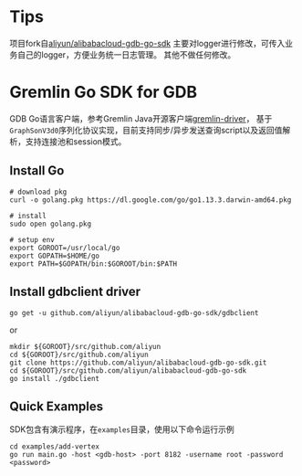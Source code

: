 # Tips
项目fork自[aliyun/alibabacloud-gdb-go-sdk](https://github.com/aliyun/alibabacloud-gdb-go-sdk)
主要对logger进行修改，可传入业务自己的logger，方便业务统一日志管理。
其他不做任何修改。

# Gremlin Go SDK for GDB

GDB Go语言客户端，参考Gremlin Java开源客户端[gremlin-driver](https://github.com/apache/tinkerpop)，
基于`GraphSonV3d0`序列化协议实现，目前支持同步/异步发送查询script以及返回值解析，支持连接池和session模式。


## Install Go

```
# download pkg
curl -o golang.pkg https://dl.google.com/go/go1.13.3.darwin-amd64.pkg

# install
sudo open golang.pkg

# setup env
export GOROOT=/usr/local/go
export GOPATH=$HOME/go
export PATH=$GOPATH/bin:$GOROOT/bin:$PATH
```

## Install gdbclient driver

```
go get -u github.com/aliyun/alibabacloud-gdb-go-sdk/gdbclient
```
or
```
mkdir ${GOROOT}/src/github.com/aliyun
cd ${GOROOT}/src/github.com/aliyun
git clone https://github.com/aliyun/alibabacloud-gdb-go-sdk.git
cd ${GOROOT}/src/github.com/aliyun/alibabacloud-gdb-go-sdk
go install ./gdbclient
```

## Quick Examples

SDK包含有演示程序，在`examples`目录，使用以下命令运行示例

```
cd examples/add-vertex
go run main.go -host <gdb-host> -port 8182 -username root -password <password>
```

